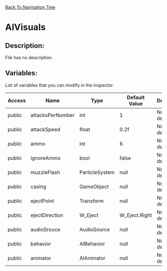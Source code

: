 [Back To Navigation Tree](https://wesleywh.github.io/githubpages/docs/navigation.html)
# AIVisuals

## Description:
File has no description.

## Variables:
List of variables that you can modify in the inspector.

|Access|Name|Type|Default Value|Description|
|---|---|---|---|---|
|public|attacksPerNumber|int|1|No description.|
|public|attackSpeed|float|0.2f|No description.|
|public|ammo|int|6|No description.|
|public|ignoreAmmo|bool|false|No description.|
|public|muzzleFlash|ParticleSystem|null|No description.|
|public|casing|GameObject|null|No description.|
|public|ejectPoint|Transform|null|No description.|
|public|ejectDirection|W_Eject|W_Eject.Right|No description.|
|public|audioSrouce|AudioSource|null|No description.|
|public|behavior|AIBehavior|null|No description.|
|public|animator|AIAnimator|null|No description.|
